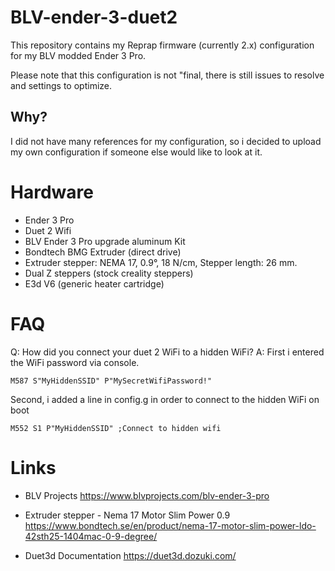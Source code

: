 
# BLV-ender-3-duet2
This repository contains my Reprap firmware (currently 2.x) configuration for my BLV modded Ender 3 Pro.

Please note that this configuration is not "final, there is still issues to resolve and settings to optimize.

## Why?
I did not have many references for my configuration, so i decided to upload my own configuration if someone else would like to look at it.

# Hardware
- Ender 3 Pro
- Duet 2 Wifi
- BLV Ender 3 Pro upgrade aluminum Kit
- Bondtech BMG Extruder (direct drive)
- Extruder stepper: NEMA 17, 0.9°, 18 N/cm, Stepper length: 26 mm.
- Dual Z steppers (stock creality steppers)
- E3d V6 (generic heater cartridge)

# FAQ
Q: How did you connect your duet 2 WiFi to a hidden WiFi?
A: First i entered the WiFi password via console.
   ```
   M587 S"MyHiddenSSID" P"MySecretWifiPassword!"
   ```
   Second, i added a line in config.g in order to connect to the hidden WiFi on boot
   ```
   M552 S1 P"MyHiddenSSID" ;Connect to hidden wifi
   ```

# Links 
- BLV Projects
  https://www.blvprojects.com/blv-ender-3-pro

- Extruder stepper - Nema 17 Motor Slim Power 0.9
https://www.bondtech.se/en/product/nema-17-motor-slim-power-ldo-42sth25-1404mac-0-9-degree/
  
- Duet3d Documentation
https://duet3d.dozuki.com/
